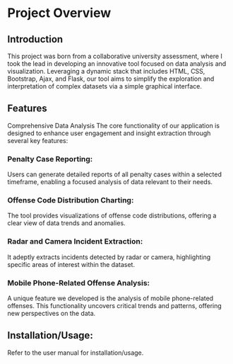 # Project Overview

## Introduction
This project was born from a collaborative university assessment, where I took the lead in developing an innovative tool focused on data analysis and visualization. Leveraging a dynamic stack that includes HTML, CSS, Bootstrap, Ajax, and Flask, our tool aims to simplify the exploration and interpretation of complex datasets via a simple graphical interface.

## Features
Comprehensive Data Analysis The core functionality of our application is designed to enhance user engagement and insight extraction through several key features:

### Penalty Case Reporting:
Users can generate detailed reports of all penalty cases within a selected timeframe, enabling a focused analysis of data relevant to their needs.

### Offense Code Distribution Charting:
The tool provides visualizations of offense code distributions, offering a clear view of data trends and anomalies.

### Radar and Camera Incident Extraction:
It adeptly extracts incidents detected by radar or camera, highlighting specific areas of interest within the dataset.

### Mobile Phone-Related Offense Analysis:
A unique feature we developed is the analysis of mobile phone-related offenses. This functionality uncovers critical trends and patterns, offering new perspectives on the data.

## Installation/Usage:
Refer to the user manual for installation/usage.
